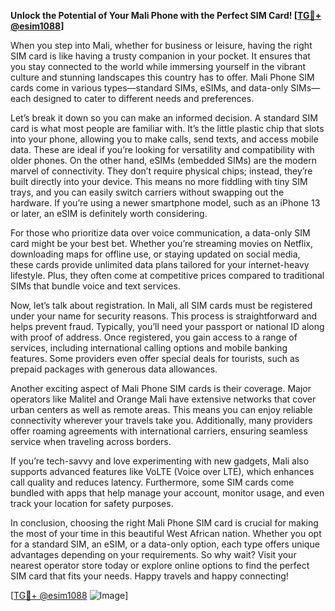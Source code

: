 **Unlock the Potential of Your Mali Phone with the Perfect SIM Card! [[TG💪+ @esim1088](https://t.me/s/esim1088)]**

When you step into Mali, whether for business or leisure, having the right SIM card is like having a trusty companion in your pocket. It ensures that you stay connected to the world while immersing yourself in the vibrant culture and stunning landscapes this country has to offer. Mali Phone SIM cards come in various types—standard SIMs, eSIMs, and data-only SIMs—each designed to cater to different needs and preferences.

Let’s break it down so you can make an informed decision. A standard SIM card is what most people are familiar with. It’s the little plastic chip that slots into your phone, allowing you to make calls, send texts, and access mobile data. These are ideal if you’re looking for versatility and compatibility with older phones. On the other hand, eSIMs (embedded SIMs) are the modern marvel of connectivity. They don’t require physical chips; instead, they’re built directly into your device. This means no more fiddling with tiny SIM trays, and you can easily switch carriers without swapping out the hardware. If you’re using a newer smartphone model, such as an iPhone 13 or later, an eSIM is definitely worth considering.

For those who prioritize data over voice communication, a data-only SIM card might be your best bet. Whether you’re streaming movies on Netflix, downloading maps for offline use, or staying updated on social media, these cards provide unlimited data plans tailored for your internet-heavy lifestyle. Plus, they often come at competitive prices compared to traditional SIMs that bundle voice and text services.

Now, let’s talk about registration. In Mali, all SIM cards must be registered under your name for security reasons. This process is straightforward and helps prevent fraud. Typically, you’ll need your passport or national ID along with proof of address. Once registered, you gain access to a range of services, including international calling options and mobile banking features. Some providers even offer special deals for tourists, such as prepaid packages with generous data allowances.

Another exciting aspect of Mali Phone SIM cards is their coverage. Major operators like Malitel and Orange Mali have extensive networks that cover urban centers as well as remote areas. This means you can enjoy reliable connectivity wherever your travels take you. Additionally, many providers offer roaming agreements with international carriers, ensuring seamless service when traveling across borders.

If you’re tech-savvy and love experimenting with new gadgets, Mali also supports advanced features like VoLTE (Voice over LTE), which enhances call quality and reduces latency. Furthermore, some SIM cards come bundled with apps that help manage your account, monitor usage, and even track your location for safety purposes.

In conclusion, choosing the right Mali Phone SIM card is crucial for making the most of your time in this beautiful West African nation. Whether you opt for a standard SIM, an eSIM, or a data-only option, each type offers unique advantages depending on your requirements. So why wait? Visit your nearest operator store today or explore online options to find the perfect SIM card that fits your needs. Happy travels and happy connecting!

[[TG💪+ @esim1088](https://t.me/s/esim1088) ![Image](https://i.postimg.cc/Y0z9fWf4/image.png)]